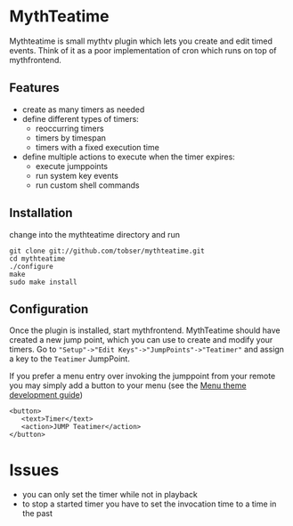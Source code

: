 # MythTeatime
Mythteatime is small mythtv plugin which lets you create and edit timed events. Think of it as a poor implementation of cron which runs on top of mythfrontend.

## Features
* create as many timers as needed
* define different types of timers:
    * reoccurring timers
    * timers by timespan
    * timers with a fixed execution time
* define multiple actions to execute when the timer expires:
    * execute jumppoints
    * run system key events
    * run custom shell commands 

## Installation
change into the mythteatime directory and run

    git clone git://github.com/tobser/mythteatime.git
    cd mythteatime
    ./configure
    make
    sudo make install

## Configuration
Once the plugin is installed, start mythfrontend. MythTeatime should have
created a new jump point, which you can use to create and modify your timers.
Go to `"Setup"->"Edit Keys"->"JumpPoints"->"Teatimer"` and assign a key to
the `Teatimer` JumpPoint.

If you prefer a menu entry over invoking the jumppoint from your remote
you may simply add a button to your menu (see the [Menu theme development
guide](http://www.mythtv.org/wiki/Menu_theme_development_guide))

    <button>
       <text>Timer</text>
       <action>JUMP Teatimer</action>
    </button>

# Issues
* you can only set the timer while not in playback
* to stop a started timer you have to set the invocation time to a time in the past
